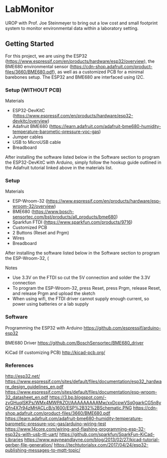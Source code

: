 # LabMonitor

UROP with Prof. Joe Steinmeyer to bring out a low cost and small footprint system to monitor environmental data within a laboratory setting.

## Getting Started

For this project, we are using the ESP32 (https://www.espressif.com/en/products/hardware/esp32/overview), the BME680 environmental sensor (https://cdn-shop.adafruit.com/product-files/3660/BME680.pdf), as well as a customized PCB for a minimal barebones setup. The ESP32 and BME680 are interfaced using I2C.

### Setup (WITHOUT PCB)

Materials
* ESP32-DevKitC (https://www.espressif.com/en/products/hardware/esp32-devkitc/overview)
* Adafruit BME680 (https://learn.adafruit.com/adafruit-bme680-humidity-temperature-barometic-pressure-voc-gas)
* Jumper cables
* USB to MicroUSB cable
* Breadboard

After installing the software listed below in the Software section to program the ESP32-DevKitC with Arduino, simply follow the hookup guide outlined in the Adafruit tutorial linked above in the materials list.

### Setup

Materials
* ESP-Wroom-32 (https://www.espressif.com/en/products/hardware/esp-wroom-32/overview)
* BME680 (https://www.bosch-sensortec.com/bst/products/all_products/bme680)
* Sparkfun FTDI (https://www.sparkfun.com/products/9716)
* Customized PCB
* 2 Buttons (Reset and Prgm)
* Wires
* Breadboard

After installing the software listed below in the Software section to program the ESP-Wroom-32, (

Notes
* Use 3.3V on the FTDI so cut the 5V connection and solder the 3.3V connection
* To program the ESP-Wroom-32, press Reset, press Prgm, release Reset, and release Prgm and upload the sketch
* When using wifi, the FTDI driver cannot supply enough current, so power using batteries or a lab supply

### Software

Programming the ESP32 with Arduino
https://github.com/espressif/arduino-esp32

BME680 Driver
https://github.com/BoschSensortec/BME680_driver

KiCad (If customizing PCB)
http://kicad-pcb.org/

### References
http://esp32.net/
https://www.espressif.com/sites/default/files/documentation/esp32_hardware_design_guidelines_en.pdf
https://www.espressif.com/sites/default/files/documentation/esp-wroom-32_datasheet_en.pdf
https://3.bp.blogspot.com/-zyGHuqISKPs/WMx4MWPAZOI/AAAAAAAAAMw/xxDcpwVSq0garkCG5n8yQfn4X7r94zMHACLcB/s1600/ESP%2B32%2BSchematic.PNG
https://cdn-shop.adafruit.com/product-files/3660/BME680.pdf
https://learn.adafruit.com/adafruit-bme680-humidity-temperature-barometic-pressure-voc-gas/arduino-wiring-test
https://www.14core.com/wiring-and-flashing-programming-esp-32-esp32s-with-usb-ttl-uart/
https://github.com/sparkfun/SparkFun-KiCad-Libraries
https://www.wayneandlayne.com/blog/2013/02/27/kicad-tutorial-gerber-file-generation/
https://techtutorialsx.com/2017/04/24/esp32-publishing-messages-to-mqtt-topic/

